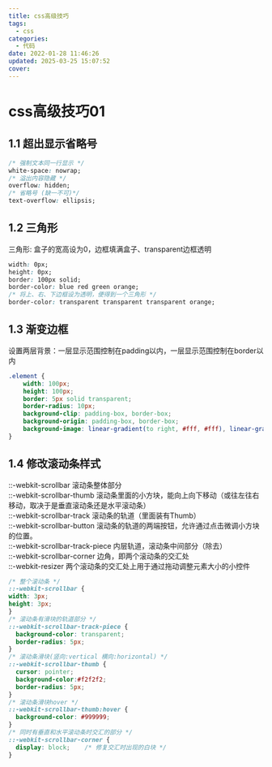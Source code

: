 ```yaml
---
title: css高级技巧
tags:
  - css
categories:
  - 代码
date: 2022-01-28 11:46:26
updated: 2025-03-25 15:07:52
cover:
---
```

# css高级技巧01
## 1.1 超出显示省略号
```css
/* 强制文本同一行显示 */
white-space: nowrap;
/* 溢出内容隐藏 */
overflow: hidden;
/* 省略号 (缺一不可)*/
text-overflow: ellipsis;
```
## 1.2 三角形

三角形: 盒子的宽高设为0，边框填满盒子、transparent边框透明

```css
width: 0px;
height: 0px;
border: 100px solid;
border-color: blue red green orange;
/* 将上、右、下边框设为透明，便得到一个三角形 */
border-color: transparent transparent transparent orange;
```

## 1.3 渐变边框

设置两层背景：一层显示范围控制在padding以内，一层显示范围控制在border以内

```css
.element {
    width: 100px;
    height: 100px;
    border: 5px solid transparent;
    border-radius: 10px;
    background-clip: padding-box, border-box;
    background-origin: padding-box, border-box;
    background-image: linear-gradient(to right, #fff, #fff), linear-gradient(90deg, #9b5be4, #6891e2);
}
```

## 1.4 修改滚动条样式
::-webkit-scrollbar 滚动条整体部分  
::-webkit-scrollbar-thumb 滚动条里面的小方块，能向上向下移动（或往左往右移动，取决于是垂直滚动条还是水平滚动条）  
::-webkit-scrollbar-track 滚动条的轨道（里面装有Thumb）  
::-webkit-scrollbar-button 滚动条的轨道的两端按钮，允许通过点击微调小方块的位置。  
::-webkit-scrollbar-track-piece 内层轨道，滚动条中间部分（除去）  
::-webkit-scrollbar-corner 边角，即两个滚动条的交汇处  
::-webkit-resizer 两个滚动条的交汇处上用于通过拖动调整元素大小的小控件  
```css
/* 整个滚动条 */
::-webkit-scrollbar {
width: 3px;
height: 3px;
}
/* 滚动条有滑块的轨道部分 */
::-webkit-scrollbar-track-piece {
  background-color: transparent;
  border-radius: 5px;
}
/* 滚动条滑块(竖向:vertical 横向:horizontal) */
::-webkit-scrollbar-thumb {
  cursor: pointer;
  background-color:#f2f2f2;
  border-radius: 5px;
}
/* 滚动条滑块hover */
::-webkit-scrollbar-thumb:hover {
  background-color: #999999;
}
/* 同时有垂直和水平滚动条时交汇的部分 */
::-webkit-scrollbar-corner {
  display: block;    /* 修复交汇时出现的白块 */
}
```

